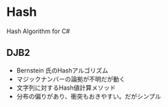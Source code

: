 # Hash
Hash Algorithm for C#

## DJB2
- Bernstein 氏のHashアルゴリズム
- マジックナンバーの論拠が不明だが動く
- 文字列に対するHash値計算メソッド
- 分布の偏りがあり、衝突もおきやすい。だがシンプル


